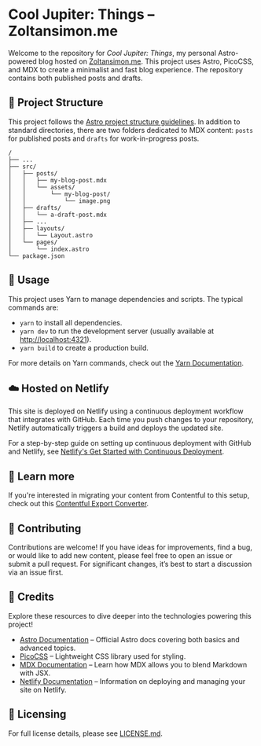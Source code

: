 # Cool Jupiter: Things – Zoltansimon.me

Welcome to the repository for *Cool Jupiter: Things*, my personal Astro-powered blog hosted on [Zoltansimon.me](https://zoltansimon.me). This project uses Astro, PicoCSS, and MDX to create a minimalist and fast blog experience. The repository contains both published posts and drafts.

## 🚀 Project Structure

This project follows the [Astro project structure guidelines](https://docs.astro.build/en/basics/project-structure/). In addition to standard directories, there are two folders dedicated to MDX content: `posts` for published posts and `drafts` for work-in-progress posts.

```text
/
├── ...
├── src/
│   ├── posts/
│   │   ├── my-blog-post.mdx
│   │   └── assets/
│   │       └── my-blog-post/
│   │           └── image.png
│   ├── drafts/
│   │   └── a-draft-post.mdx
│   ├── ...
│   ├── layouts/
│   │   └── Layout.astro
│   └── pages/
│       └── index.astro
└── package.json
```

## 🧞 Usage

This project uses Yarn to manage dependencies and scripts. The typical commands are:

- `yarn` to install all dependencies.
- `yarn dev` to run the development server (usually available at [http://localhost:4321](http://localhost:4321)).
- `yarn build` to create a production build.

For more details on Yarn commands, check out the [Yarn Documentation](https://classic.yarnpkg.com/en/docs/).


## ☁️ Hosted on Netlify

This site is deployed on Netlify using a continuous deployment workflow that integrates with GitHub. Each time you push changes to your repository, Netlify automatically triggers a build and deploys the updated site.

For a step-by-step guide on setting up continuous deployment with GitHub and Netlify, see [Netlify's Get Started with Continuous Deployment](https://docs.netlify.com/configure-builds/get-started/).

## 👀 Learn more

If you're interested in migrating your content from Contentful to this setup, check out this [Contentful Export Converter](https://gist.github.com/zsim0n/5b4df135921dc3a2b827cb27844ade34). 

## 🤝 Contributing

Contributions are welcome! If you have ideas for improvements, find a bug, or would like to add new content, please feel free to open an issue or submit a pull request. For significant changes, it’s best to start a discussion via an issue first.


## 🙏 Credits

Explore these resources to dive deeper into the technologies powering this project!

- [Astro Documentation](https://docs.astro.build) – Official Astro docs covering both basics and advanced topics.
- [PicoCSS](https://picocss.com) – Lightweight CSS library used for styling.
- [MDX Documentation](https://mdxjs.com/docs/using-mdx/) – Learn how MDX allows you to blend Markdown with JSX.
- [Netlify Documentation](https://docs.netlify.com/) – Information on deploying and managing your site on Netlify.

## 📝 Licensing

For full license details, please see [LICENSE.md](LICENSE.md).